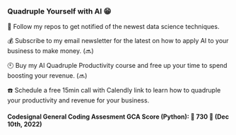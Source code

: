 ### Quadruple Yourself with AI 😁

👋 Follow my repos to get notified of the newest data science techniques.

💰 Subscribe to my email newsletter for the latest on how to apply AI to your business to make money. (🔜)

🕙 Buy my AI Quadruple Productivity course and free up your time to spend boosting your revenue. (:soon:)

:phone: Schedule a free 15min call with Calendly link to learn how to quadruple your productivity and revenue for your business.


#### Codesignal General Coding Assesment GCA Score (Python):  🌟 730 🌟  (Dec 10th, 2022)
